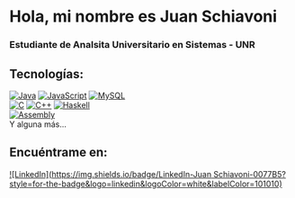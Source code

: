 # Hola, mi nombre es Juan Schiavoni
### Estudiante de Analsita Universitario en Sistemas - UNR

## Tecnologías:
[![Java](https://img.shields.io/badge/Java-007396?style=for-the-badge&logo=java&logoColor=white&labelColor=101010)]()
[![JavaScript](https://img.shields.io/badge/JavaScript-F7DF1E?style=for-the-badge&logo=javascript&logoColor=white&labelColor=101010)]()
[![MySQL](https://img.shields.io/badge/MySQL-4479A1?style=for-the-badge&logo=mysql&logoColor=white&labelColor=101010)]()
</br>
[![C](https://img.shields.io/badge/C-232F3E?style=for-the-badge&logo=C&logoColor=white&labelColor=101010)]()
[![C++](https://img.shields.io/badge/C%2B%2B-47A248?style=for-the-badge&logo=C%2B%2B&logoColor=white&labelColor=101010)]()
[![Haskell](https://img.shields.io/badge/Haskell-339933?style=for-the-badge&logo=Haskell&logoColor=white&labelColor=101010)]()
</br>
[![Assembly](https://img.shields.io/badge/Assembly-999999?style=for-the-badge&logo=AssemblyScript&logoColor=white&labelColor=101010)]()
</br>
Y alguna más...

## Encuéntrame en:
[![LinkedIn](https://img.shields.io/badge/LinkedIn-Juan Schiavoni-0077B5?style=for-the-badge&logo=linkedin&logoColor=white&labelColor=101010)](https://www.linkedin.com/in/juan-schiavoni-a97110268/)
